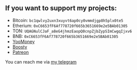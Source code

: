 ## If you want to support my projects:

- Bitcoin: `bc1qwlvy2uxn3xuyvt6ap0cy0vmmdjgp8h5plx0te5`
- Etherium: `0xC6653fF6Af778720f665b3651669e2e5BAb01305`
- TON: `UQAGNulCJaF_a8eG4jhmzEaopQ0cnpZjbZypSImCwgqIjxv6`
- BNB: `0xC6653fF6Af778720f665b3651669e2e5BAb01305`
- [YooMoney](https://yoomoney.ru/to/41001783308776)
- [Boosty](https://boosty.to/bmaxus/donate)
- [Patreon](https://patreon.com/pmaxus)

You can reach me via [my telegram](https://t.me/tmaxus)
